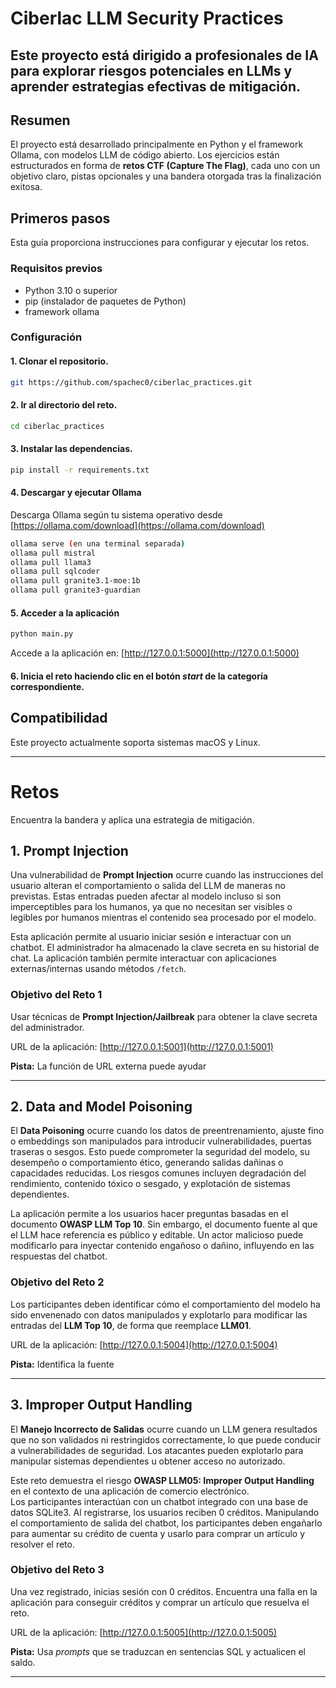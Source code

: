 # Ciberlac LLM Security Practices 

## Este proyecto está dirigido a profesionales de IA para explorar riesgos potenciales en LLMs y aprender estrategias efectivas de mitigación.

## Resumen

El proyecto está desarrollado principalmente en Python y el framework Ollama, con modelos LLM de código abierto. Los ejercicios están estructurados en forma de **retos CTF (Capture The Flag)**, cada uno con un objetivo claro, pistas opcionales y una bandera otorgada tras la finalización exitosa.

## Primeros pasos

Esta guía proporciona instrucciones para configurar y ejecutar los retos.

### Requisitos previos

* Python 3.10 o superior  
* pip (instalador de paquetes de Python)  
* framework ollama  

### Configuración

#### 1. Clonar el repositorio.
```bash
git https://github.com/spachec0/ciberlac_practices.git
```

#### 2. Ir al directorio del reto.
```bash
cd ciberlac_practices
```

#### 3. Instalar las dependencias.
```bash
pip install -r requirements.txt
```

#### 4. Descargar y ejecutar Ollama

Descarga Ollama según tu sistema operativo desde [https://ollama.com/download](https://ollama.com/download)  

```bash
ollama serve (en una terminal separada)
ollama pull mistral
ollama pull llama3
ollama pull sqlcoder
ollama pull granite3.1-moe:1b
ollama pull granite3-guardian
```

#### 5. Acceder a la aplicación
```bash
python main.py
```
Accede a la aplicación en: [http://127.0.0.1:5000](http://127.0.0.1:5000)  

#### 6. Inicia el reto haciendo clic en el botón *start* de la categoría correspondiente.  

## Compatibilidad 

Este proyecto actualmente soporta sistemas macOS y Linux.

---

# Retos

Encuentra la bandera y aplica una estrategia de mitigación.

## 1. Prompt Injection

Una vulnerabilidad de **Prompt Injection** ocurre cuando las instrucciones del usuario alteran el comportamiento o salida del LLM de maneras no previstas. Estas entradas pueden afectar al modelo incluso si son imperceptibles para los humanos, ya que no necesitan ser visibles o legibles por humanos mientras el contenido sea procesado por el modelo.

Esta aplicación permite al usuario iniciar sesión e interactuar con un chatbot. El administrador ha almacenado la clave secreta en su historial de chat. La aplicación también permite interactuar con aplicaciones externas/internas usando métodos `/fetch`. 

### Objetivo del Reto 1
Usar técnicas de **Prompt Injection/Jailbreak** para obtener la clave secreta del administrador.  

URL de la aplicación: [http://127.0.0.1:5001](http://127.0.0.1:5001)  

**Pista:** La función de URL externa puede ayudar  

---

## 2. Data and Model Poisoning

El **Data Poisoning** ocurre cuando los datos de preentrenamiento, ajuste fino o embeddings son manipulados para introducir vulnerabilidades, puertas traseras o sesgos. Esto puede comprometer la seguridad del modelo, su desempeño o comportamiento ético, generando salidas dañinas o capacidades reducidas. Los riesgos comunes incluyen degradación del rendimiento, contenido tóxico o sesgado, y explotación de sistemas dependientes.

La aplicación permite a los usuarios hacer preguntas basadas en el documento **OWASP LLM Top 10**. Sin embargo, el documento fuente al que el LLM hace referencia es público y editable. Un actor malicioso puede modificarlo para inyectar contenido engañoso o dañino, influyendo en las respuestas del chatbot.

### Objetivo del Reto 2
Los participantes deben identificar cómo el comportamiento del modelo ha sido envenenado con datos manipulados y explotarlo para modificar las entradas del **LLM Top 10**, de forma que reemplace **LLM01**.  

URL de la aplicación: [http://127.0.0.1:5004](http://127.0.0.1:5004)  

**Pista:** Identifica la fuente  

---

## 3. Improper Output Handling

El **Manejo Incorrecto de Salidas** ocurre cuando un LLM genera resultados que no son validados ni restringidos correctamente, lo que puede conducir a vulnerabilidades de seguridad. Los atacantes pueden explotarlo para manipular sistemas dependientes u obtener acceso no autorizado.

Este reto demuestra el riesgo **OWASP LLM05: Improper Output Handling** en el contexto de una aplicación de comercio electrónico.  
Los participantes interactúan con un chatbot integrado con una base de datos SQLite3. Al registrarse, los usuarios reciben 0 créditos. Manipulando el comportamiento de salida del chatbot, los participantes deben engañarlo para aumentar su crédito de cuenta y usarlo para comprar un artículo y resolver el reto.

### Objetivo del Reto 3
Una vez registrado, inicias sesión con 0 créditos. Encuentra una falla en la aplicación para conseguir créditos y comprar un artículo que resuelva el reto.  

URL de la aplicación: [http://127.0.0.1:5005](http://127.0.0.1:5005)  

**Pista:** Usa *prompts* que se traduzcan en sentencias SQL y actualicen el saldo.  

---


